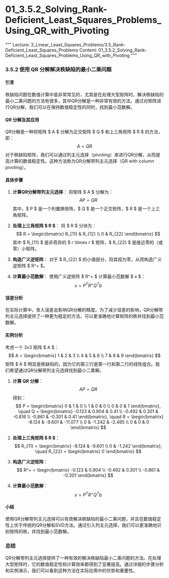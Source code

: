 # 01_3.5.2_Solving_Rank-Deficient_Least_Squares_Problems_Using_QR_with_Pivoting

"""
Lecture: 3_Linear_Least_Squares_Problems/3.5_Rank-Deficient_Least_Squares_Problems
Content: 01_3.5.2_Solving_Rank-Deficient_Least_Squares_Problems_Using_QR_with_Pivoting
"""

### 3.5.2 使用 QR 分解解决秩缺陷的最小二乘问题

#### 引言

秩缺陷问题在数值计算中是非常常见的，尤其是在处理大型矩阵时。解决秩缺陷的最小二乘问题的方法有很多，其中QR分解是一种非常有效的方法。通过对矩阵进行QR分解，我们可以在保持数值稳定性的同时，找到最小范数解。

#### QR 分解及其应用

QR分解是一种将矩阵 $ A $ 分解为正交矩阵 $ Q $ 和上三角矩阵 $ R $ 的方法，即：
$$ A = QR $$
对于秩缺陷矩阵，我们可以通过列主元选择（pivoting）来进行QR分解，从而提高计算的数值稳定性。这种方法称为QR分解带列主元选择（QR with column pivoting）。

#### 具体步骤

1. **计算QR分解带列主元选择**：
   将矩阵 $ A $ 分解为：
   $$ AP = QR $$
   其中，$ P $ 是一个列置换矩阵，$ Q $ 是一个正交矩阵，$ R $ 是一个上三角矩阵。

2. **处理上三角矩阵 $ R $**：
   将 $ R $ 分块为：
   $$
   R = \begin{bmatrix}
   R_{11} & R_{12} \\
   0 & R_{22}
   \end{bmatrix}
   $$
   其中 $ R_{11} $ 是非奇异的 $ r \times r $ 矩阵，$ R_{22} $ 是接近零的（或零）小矩阵。

3. **构造广义逆矩阵**：
   对于 $ R_{22} $ 的小值部分，将其视为零，从而构造广义逆矩阵 $ R^+ $。

4. **计算最小范数解**：
   使用广义逆矩阵 $ R^+ $ 计算最小范数解 $ x $：
   $$ x = P^T R^+ Q^T b $$

#### 误差分析

在实际计算中，舍入误差会影响QR分解的精度。为了减少误差的影响，QR分解带列主元选择提供了一种更为稳定的方法，可以更准确地计算矩阵的秩并找到最小范数解。

#### 实例分析

考虑一个 3x3 矩阵 $ A $：
$$ A = \begin{bmatrix}
1 & 2 & 3 \\
4 & 5 & 6 \\
7 & 8 & 9
\end{bmatrix} $$
矩阵 $ A $ 明显是秩缺陷的，因为它的第三行是第一行和第二行的线性组合。我们希望通过QR分解带列主元选择找到最小二乘解。

1. **计算 QR 分解**：
   $$ AP = QR $$
   得到：
   $$ P = \begin{bmatrix}
   0 & 1 & 0 \\
   1 & 0 & 0 \\
   0 & 0 & 1
   \end{bmatrix}, \quad Q = \begin{bmatrix}
   -0.123 & 0.904 & 0.41 \\
   -0.492 & 0.301 & -0.816 \\
   -0.861 & -0.301 & 0.41
   \end{bmatrix}, \quad R = \begin{bmatrix}
   -8.124 & -9.601 & -11.077 \\
   0 & -1.242 & -2.485 \\
   0 & 0 & 0
   \end{bmatrix} $$

2. **处理上三角矩阵 $ R $**：
   $$
   R_{11} = \begin{bmatrix}
   -8.124 & -9.601 \\
   0 & -1.242
   \end{bmatrix}, \quad R_{22} = \begin{bmatrix}
   0
   \end{bmatrix}
   $$

3. **构造广义逆矩阵**：
   $$
   R^+ = \begin{bmatrix}
   -0.123 & 0.904 \\
   -0.492 & 0.301 \\
   -0.861 & -0.301
   \end{bmatrix}
   $$

4. **计算最小范数解**：
   $$
   x = P^T R^+ Q^T b
   $$

#### 小结

使用QR分解带列主元选择可以有效解决秩缺陷的最小二乘问题，并且在数值稳定性上优于传统的QR分解和SVD方法。通过引入列主元选择，我们可以更准确地识别矩阵的秩，并找到最小范数解。

### 总结

QR分解带列主元选择提供了一种有效的解决秩缺陷最小二乘问题的方法。在处理大型矩阵时，它的数值稳定性和计算效率都得到了显著提高。通过详细的步骤分析和实例演示，我们可以看到这种方法在实际应用中的优势和重要性。

 